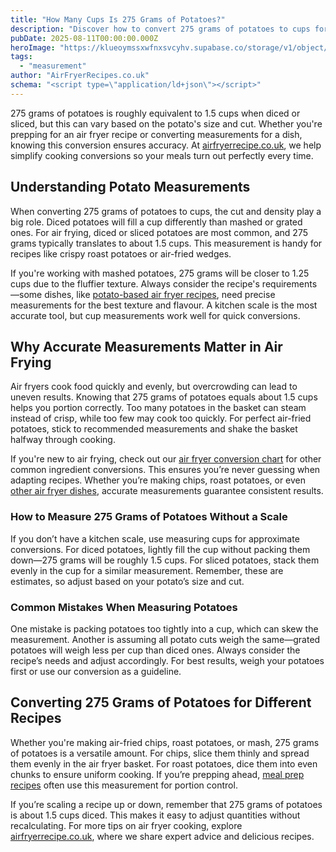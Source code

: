 ```yaml
---
title: "How Many Cups Is 275 Grams of Potatoes?"
description: "Discover how to convert 275 grams of potatoes to cups for perfect air fryer recipes every time. Get accurate measurements and cooking tips now!"
pubDate: 2025-08-11T00:00:00.000Z
heroImage: "https://klueoymssxwfnxsvcyhv.supabase.co/storage/v1/object/public/md/how-many-cups-is-275-grams-of-potatoes-99e67a67.png"
tags:
  - "measurement"
author: "AirFryerRecipes.co.uk"
schema: "<script type=\"application/ld+json\"></script>"
---
```


<p>275 grams of potatoes is roughly equivalent to 1.5 cups when diced or sliced, but this can vary based on the potato's size and cut. Whether you're prepping for an air fryer recipe or converting measurements for a dish, knowing this conversion ensures accuracy. At <a href=https://www.airfryerrecipe.co.uk/>airfryerrecipe.co.uk</a>, we help simplify cooking conversions so your meals turn out perfectly every time.</p>

<h2>Understanding Potato Measurements</h2>
<p>When converting 275 grams of potatoes to cups, the cut and density play a big role. Diced potatoes will fill a cup differently than mashed or grated ones. For air frying, diced or sliced potatoes are most common, and 275 grams typically translates to about 1.5 cups. This measurement is handy for recipes like crispy roast potatoes or air-fried wedges.</p>
<p>If you're working with mashed potatoes, 275 grams will be closer to 1.25 cups due to the fluffier texture. Always consider the recipe's requirements—some dishes, like <a href=https://www.airfryerrecipe.co.uk/recipe-category/potatoes>potato-based air fryer recipes</a>, need precise measurements for the best texture and flavour. A kitchen scale is the most accurate tool, but cup measurements work well for quick conversions.</p>

<h2>Why Accurate Measurements Matter in Air Frying</h2>
<p>Air fryers cook food quickly and evenly, but overcrowding can lead to uneven results. Knowing that 275 grams of potatoes equals about 1.5 cups helps you portion correctly. Too many potatoes in the basket can steam instead of crisp, while too few may cook too quickly. For perfect air-fried potatoes, stick to recommended measurements and shake the basket halfway through cooking.</p>
<p>If you're new to air frying, check out our <a href=https://www.airfryerrecipe.co.uk/air-fryer-conversion-chart>air fryer conversion chart</a> for other common ingredient conversions. This ensures you’re never guessing when adapting recipes. Whether you’re making chips, roast potatoes, or even <a href=https://www.airfryerrecipe.co.uk/recipes>other air fryer dishes</a>, accurate measurements guarantee consistent results.</p>

<h3>How to Measure 275 Grams of Potatoes Without a Scale</h3>
<p>If you don’t have a kitchen scale, use measuring cups for approximate conversions. For diced potatoes, lightly fill the cup without packing them down—275 grams will be roughly 1.5 cups. For sliced potatoes, stack them evenly in the cup for a similar measurement. Remember, these are estimates, so adjust based on your potato’s size and cut.</p>

<h3>Common Mistakes When Measuring Potatoes</h3>
<p>One mistake is packing potatoes too tightly into a cup, which can skew the measurement. Another is assuming all potato cuts weigh the same—grated potatoes will weigh less per cup than diced ones. Always consider the recipe’s needs and adjust accordingly. For best results, weigh your potatoes first or use our conversion as a guideline.</p>

<h2>Converting 275 Grams of Potatoes for Different Recipes</h2>
<p>Whether you're making air-fried chips, roast potatoes, or mash, 275 grams of potatoes is a versatile amount. For chips, slice them thinly and spread them evenly in the air fryer basket. For roast potatoes, dice them into even chunks to ensure uniform cooking. If you’re prepping ahead, <a href=https://www.airfryerrecipe.co.uk/recipe-category/meal-prep>meal prep recipes</a> often use this measurement for portion control.</p>
<p>If you’re scaling a recipe up or down, remember that 275 grams of potatoes is about 1.5 cups diced. This makes it easy to adjust quantities without recalculating. For more tips on air fryer cooking, explore <a href=https://www.airfryerrecipe.co.uk/>airfryerrecipe.co.uk</a>, where we share expert advice and delicious recipes.</p>